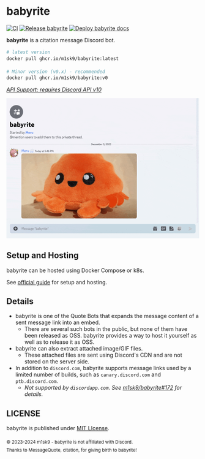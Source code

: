 # babyrite

[![CI](https://github.com/m1sk9/babyrite/actions/workflows/ci.yaml/badge.svg)](https://github.com/m1sk9/babyrite/actions/workflows/ci.yaml)
[![Release babyrite](https://github.com/m1sk9/babyrite/actions/workflows/release.yaml/badge.svg)](https://github.com/m1sk9/babyrite/actions/workflows/release.yaml)
[![Deploy babyrite docs](https://github.com/m1sk9/babyrite/actions/workflows/deploy.yaml/badge.svg)](https://github.com/m1sk9/babyrite/actions/workflows/deploy.yaml)

**babyrite** is a citation message Discord bot.

```sh
# latest version
docker pull ghcr.io/m1sk9/babyrite:latest

# Minor version (v0.x) - recommended
docker pull ghcr.io/m1sk9/babyrite:v0
```

[*API Support: requires Discord API v10*](https://discord.com/developers/docs/reference#api-versioning)

![Execution](./docs/src/public/example.gif)

## Setup and Hosting

babyrite can be hosted using Docker Compose or k8s.

See [official guide](https://babyrite.m1sk9.dev/installation.html) for setup and hosting.

## Details

- babyrite is one of the Quote Bots that expands the message content of a sent message link into an embed.
  - There are several such bots in the public, but none of them have been released as OSS. babyrite provides a way to host it yourself as well as to release it as OSS.
- babyrite can also extract attached image/GIF files.
  - These attached files are sent using Discord's CDN and are not stored on the server side.
- In addition to `discord.com`, babyrite supports message links used by a limited number of builds, such as `canary.discord.com` and `ptb.discord.com`.
  - *Not supported by `discordapp.com`. See [m1sk9/babyrite#172](https://github.com/m1sk9/babyrite/issues/172) for details.*

## LICENSE

babyrite is published under [MIT LIcense](./LICENSE).

<sub>
  © 2023-2024 m1sk9 - babyrite is not affiliated with Discord.
  <br />
  Thanks to MessageQuote, citation, for giving birth to babyrite!
</sub>
